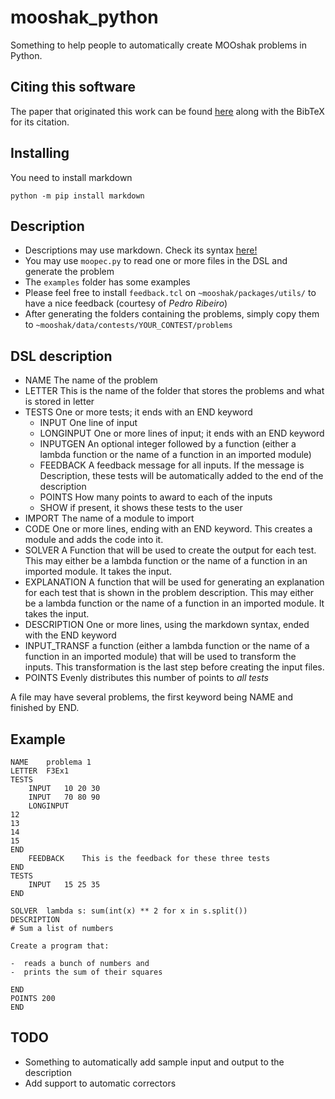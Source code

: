# mooshak_python
Something to help people to automatically create MOOshak problems in Python.

## Citing this software
The paper that originated this work can be found [here](https://drops.dagstuhl.de/opus/volltexte/2021/14225/) along with the BibTeX  for its citation.

## Installing
You need to install markdown

    python -m pip install markdown

## Description
* Descriptions may use markdown. Check its syntax [here!](https://daringfireball.net/projects/markdown/syntax)
* You may use `moopec.py` to read one or more files in the DSL and generate the problem
* The `examples` folder has some examples
* Please feel free to install `feedback.tcl` on `~mooshak/packages/utils/` to have a nice feedback (courtesy of *Pedro Ribeiro*)
* After generating the folders containing the problems, simply copy them to `~mooshak/data/contests/YOUR_CONTEST/problems`

## DSL description

- NAME The name of the problem
- LETTER This is the name of the folder that stores the problems and what is stored in letter
- TESTS One or more tests; it ends with an END keyword
	- INPUT One line of input
	- LONGINPUT One or more lines of input; it ends with an END keyword
	- INPUTGEN An optional integer followed by a function (either a lambda function or the name of a function in an imported module)
	- FEEDBACK A feedback message for all inputs. If the message is Description, these tests will be automatically added to the end of the description
	- POINTS How many points to award to each of the inputs
	- SHOW if present, it shows these tests to the user
- IMPORT The name of a module to import
- CODE One or more lines, ending with an END keyword.
       This creates a module and adds the code into it.
- SOLVER A Function that will be used to create the output for each test. This may either be a lambda function or the name of a function in an imported module. It takes the input.
- EXPLANATION A function that will be used for generating an explanation for each test that is shown in the problem description. This may either be a lambda function or the name of a function in an imported module. It takes the input.
- DESCRIPTION One or more lines, using the markdown syntax, ended with the END keyword
- INPUT_TRANSF a function (either a lambda function or the name of a function in an imported module) that will be used to transform the inputs. This transformation is the last step before creating the input files.
- POINTS Evenly distributes this number of points to *all tests*

A file may have several problems, the first keyword being NAME and finished by END.
## Example
```
NAME	problema 1
LETTER	F3Ex1
TESTS
	INPUT	10 20 30
	INPUT	70 80 90
	LONGINPUT
12
13
14
15
END
	FEEDBACK	This is the feedback for these three tests
END
TESTS
	INPUT	15 25 35
END

SOLVER	lambda s: sum(int(x) ** 2 for x in s.split())
DESCRIPTION
# Sum a list of numbers

Create a program that:

-  reads a bunch of numbers and
-  prints the sum of their squares

END
POINTS 200
END
```

## TODO
- Something to automatically add sample input and output to the description
- Add support to automatic correctors
